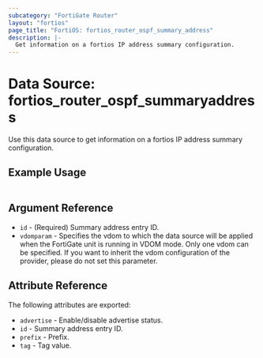 ```yaml
---
subcategory: "FortiGate Router"
layout: "fortios"
page_title: "FortiOS: fortios_router_ospf_summary_address"
description: |-
  Get information on a fortios IP address summary configuration.
---
```


# Data Source: fortios_router_ospf_summaryaddress
Use this data source to get information on a fortios IP address summary configuration.


## Example Usage

```hcl

```

## Argument Reference

* `id` - (Required) Summary address entry ID.
* `vdomparam` - Specifies the vdom to which the data source will be applied when the FortiGate unit is running in VDOM mode. Only one vdom can be specified. If you want to inherit the vdom configuration of the provider, please do not set this parameter.

## Attribute Reference

The following attributes are exported:

* `advertise` - Enable/disable advertise status.
* `id` - Summary address entry ID.
* `prefix` - Prefix.
* `tag` - Tag value.
